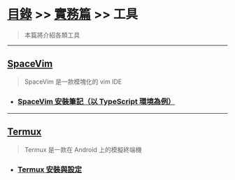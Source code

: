 # [目錄](../../) >> [實務篇](../) >> 工具
> 本篇將介紹各類工具

---

## [SpaceVim](./spacevim/)
> SpaceVim 是一款模塊化的 vim IDE
* ### [SpaceVim 安裝筆記（以 TypeScript 環境為例）](./spacevim/spacevim安裝筆記(以typescript環境為例)/)
---

## [Termux](./termux/)
> Termux 是一款在 Android 上的模擬終端機
* ### [Termux 安裝與設定](./termux/termux安裝與設定/)